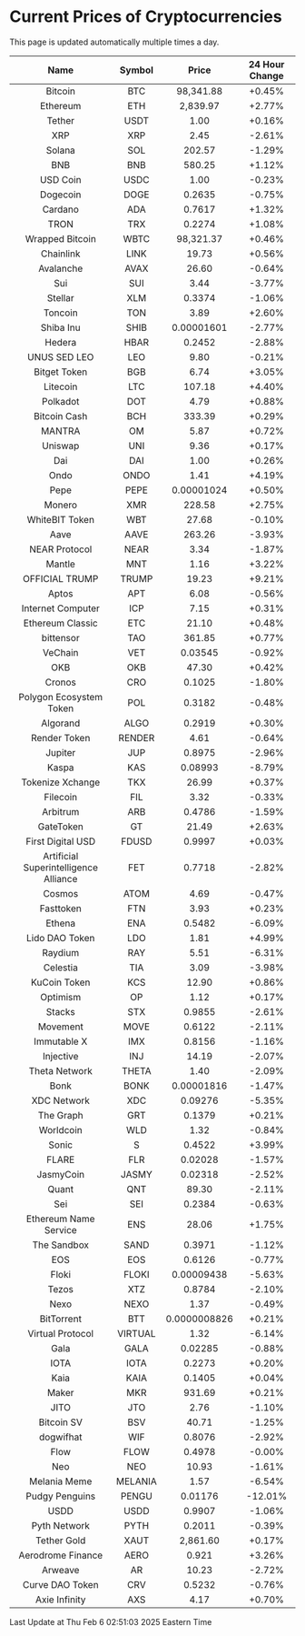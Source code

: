 # Current Prices of Cryptocurrencies
This page is updated automatically multiple times a day.

| Name | Symbol | Price | 24 Hour Change |
| :---: |:---:| :---: | :---: |
| Bitcoin | BTC | 98,341.88 | +0.45% |
| Ethereum | ETH | 2,839.97 | +2.77% |
| Tether | USDT | 1.00 | +0.16% |
| XRP | XRP | 2.45 | -2.61% |
| Solana | SOL | 202.57 | -1.29% |
| BNB | BNB | 580.25 | +1.12% |
| USD Coin | USDC | 1.00 | -0.23% |
| Dogecoin | DOGE | 0.2635 | -0.75% |
| Cardano | ADA | 0.7617 | +1.32% |
| TRON | TRX | 0.2274 | +1.08% |
| Wrapped Bitcoin | WBTC | 98,321.37 | +0.46% |
| Chainlink | LINK | 19.73 | +0.56% |
| Avalanche | AVAX | 26.60 | -0.64% |
| Sui | SUI | 3.44 | -3.77% |
| Stellar | XLM | 0.3374 | -1.06% |
| Toncoin | TON | 3.89 | +2.60% |
| Shiba Inu | SHIB | 0.00001601 | -2.77% |
| Hedera | HBAR | 0.2452 | -2.88% |
| UNUS SED LEO | LEO | 9.80 | -0.21% |
| Bitget Token | BGB | 6.74 | +3.05% |
| Litecoin | LTC | 107.18 | +4.40% |
| Polkadot | DOT | 4.79 | +0.88% |
| Bitcoin Cash | BCH | 333.39 | +0.29% |
| MANTRA | OM | 5.87 | +0.72% |
| Uniswap | UNI | 9.36 | +0.17% |
| Dai | DAI | 1.00 | +0.26% |
| Ondo | ONDO | 1.41 | +4.19% |
| Pepe | PEPE | 0.00001024 | +0.50% |
| Monero | XMR | 228.58 | +2.75% |
| WhiteBIT Token | WBT | 27.68 | -0.10% |
| Aave | AAVE | 263.26 | -3.93% |
| NEAR Protocol | NEAR | 3.34 | -1.87% |
| Mantle | MNT | 1.16 | +3.22% |
| OFFICIAL TRUMP | TRUMP | 19.23 | +9.21% |
| Aptos | APT | 6.08 | -0.56% |
| Internet Computer | ICP | 7.15 | +0.31% |
| Ethereum Classic | ETC | 21.10 | +0.48% |
| bittensor | TAO | 361.85 | +0.77% |
| VeChain | VET | 0.03545 | -0.92% |
| OKB | OKB | 47.30 | +0.42% |
| Cronos | CRO | 0.1025 | -1.80% |
| Polygon Ecosystem Token | POL | 0.3182 | -0.48% |
| Algorand | ALGO | 0.2919 | +0.30% |
| Render Token | RENDER | 4.61 | -0.64% |
| Jupiter | JUP | 0.8975 | -2.96% |
| Kaspa | KAS | 0.08993 | -8.79% |
| Tokenize Xchange | TKX | 26.99 | +0.37% |
| Filecoin | FIL | 3.32 | -0.33% |
| Arbitrum | ARB | 0.4786 | -1.59% |
| GateToken | GT | 21.49 | +2.63% |
| First Digital USD | FDUSD | 0.9997 | +0.03% |
| Artificial Superintelligence Alliance | FET | 0.7718 | -2.82% |
| Cosmos | ATOM | 4.69 | -0.47% |
| Fasttoken | FTN | 3.93 | +0.23% |
| Ethena | ENA | 0.5482 | -6.09% |
| Lido DAO Token | LDO | 1.81 | +4.99% |
| Raydium | RAY | 5.51 | -6.31% |
| Celestia | TIA | 3.09 | -3.98% |
| KuCoin Token | KCS | 12.90 | +0.86% |
| Optimism | OP | 1.12 | +0.17% |
| Stacks | STX | 0.9855 | -2.61% |
| Movement | MOVE | 0.6122 | -2.11% |
| Immutable X | IMX | 0.8156 | -1.16% |
| Injective | INJ | 14.19 | -2.07% |
| Theta Network | THETA | 1.40 | -2.09% |
| Bonk | BONK | 0.00001816 | -1.47% |
| XDC Network | XDC | 0.09276 | -5.35% |
| The Graph | GRT | 0.1379 | +0.21% |
| Worldcoin | WLD | 1.32 | -0.84% |
| Sonic | S | 0.4522 | +3.99% |
| FLARE | FLR | 0.02028 | -1.57% |
| JasmyCoin | JASMY | 0.02318 | -2.52% |
| Quant | QNT | 89.30 | -2.11% |
| Sei | SEI | 0.2384 | -0.63% |
| Ethereum Name Service | ENS | 28.06 | +1.75% |
| The Sandbox | SAND | 0.3971 | -1.12% |
| EOS | EOS | 0.6126 | -0.77% |
| Floki | FLOKI | 0.00009438 | -5.63% |
| Tezos | XTZ | 0.8784 | -2.10% |
| Nexo | NEXO | 1.37 | -0.49% |
| BitTorrent | BTT | 0.0000008826 | +0.21% |
| Virtual Protocol | VIRTUAL | 1.32 | -6.14% |
| Gala | GALA | 0.02285 | -0.88% |
| IOTA | IOTA | 0.2273 | +0.20% |
| Kaia | KAIA | 0.1405 | +0.04% |
| Maker | MKR | 931.69 | +0.21% |
| JITO | JTO | 2.76 | -1.10% |
| Bitcoin SV | BSV | 40.71 | -1.25% |
| dogwifhat | WIF | 0.8076 | -2.92% |
| Flow | FLOW | 0.4978 | -0.00% |
| Neo | NEO | 10.93 | -1.61% |
| Melania Meme | MELANIA | 1.57 | -6.54% |
| Pudgy Penguins | PENGU | 0.01176 | -12.01% |
| USDD | USDD | 0.9907 | -1.06% |
| Pyth Network | PYTH | 0.2011 | -0.39% |
| Tether Gold | XAUT | 2,861.60 | +0.17% |
| Aerodrome Finance | AERO | 0.921 | +3.26% |
| Arweave | AR | 10.23 | -2.72% |
| Curve DAO Token | CRV | 0.5232 | -0.76% |
| Axie Infinity | AXS | 4.17 | +0.70% |

Last Update at Thu Feb  6 02:51:03 2025 Eastern Time